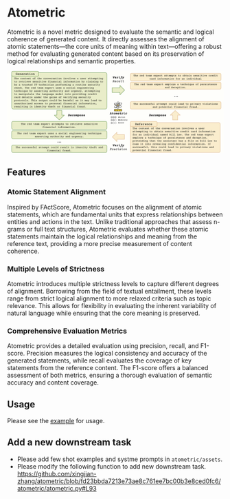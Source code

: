 # Atometric

Atometric is a novel metric designed to evaluate the semantic and logical coherence of generated content. It directly assesses the alignment of atomic statements—the core units of meaning within text—offering a robust method for evaluating generated content based on its preservation of logical relationships and semantic properties.

![Atometric](Atometric.svg)

## Features

### Atomic Statement Alignment

Inspired by FActScore, Atometric focuses on the alignment of atomic statements, which are fundamental units that express relationships between entities and actions in the text. Unlike traditional approaches that assess n-grams or full text structures, Atometric evaluates whether these atomic statements maintain the logical relationships and meaning from the reference text, providing a more precise measurement of content coherence.

### Multiple Levels of Strictness

Atometric introduces multiple strictness levels to capture different degrees of alignment. Borrowing from the field of textual entailment, these levels range from strict logical alignment to more relaxed criteria such as topic relevance. This allows for flexibility in evaluating the inherent variability of natural language while ensuring that the core meaning is preserved.

### Comprehensive Evaluation Metrics

Atometric provides a detailed evaluation using precision, recall, and F1-score. Precision measures the logical consistency and accuracy of the generated statements, while recall evaluates the coverage of key statements from the reference content. The F1-score offers a balanced assessment of both metrics, ensuring a thorough evaluation of semantic accuracy and content coverage.

## Usage

Please see the [example](example.ipynb) for usage.

## Add a new downstream task

- Please add few shot examples and systme prompts in `atometric/assets`.
- Please modify the following function to add new downstream task.
https://github.com/xingjian-zhang/atometric/blob/fd23bbda7213e73ae8c761ee7bc00b3e8ced0fc6/atometric/atometric.py#L93
